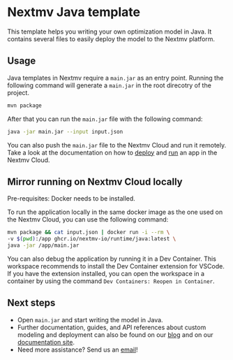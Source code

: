 # Nextmv Java template

This template helps you writing your own optimization model in Java.
It contains several files to easily deploy the model to the Nextmv
platform.

## Usage

Java templates in Nextmv require a `main.jar` as an entry point. Running the
following command will generate a `main.jar` in the root direcotry of the
project.

```bash
mvn package
```

After that you can run the `main.jar` file with the following command:

```bash
java -jar main.jar --input input.json
```

You can also push the `main.jar` file to the Nextmv Cloud and run it remotely.
Take a look at the documentation on how to
[deploy](https://www.nextmv.io/docs/platform/deploy-app/custom-apps) and
[run](https://www.nextmv.io/docs/platform/run-app-remotely/nextmv-cli) an app in
the Nextmv Cloud.

## Mirror running on Nextmv Cloud locally

Pre-requisites: Docker needs to be installed.

To run the application locally in the same docker image as the one used on the
Nextmv Cloud, you can use the following command:

```bash
mvn package && cat input.json | docker run -i --rm \
-v $(pwd):/app ghcr.io/nextmv-io/runtime/java:latest \
java -jar /app/main.jar
```

You can also debug the application by running it in a Dev Container. This
workspace recommends to install the Dev Container extension for VSCode. If you
have the extension installed, you can open the workspace in a container by using
the command `Dev Containers: Reopen in Container`.

## Next steps

* Open `main.jar` and start writing the model in Java.
* Further documentation, guides, and API references about custom modeling and
  deployment can also be found on our [blog](https://www.nextmv.io/blog) and on
  our [documentation site](https://docs.nextmv.io).
* Need more assistance? Send us an [email](mailto:support@nextmv.io)!